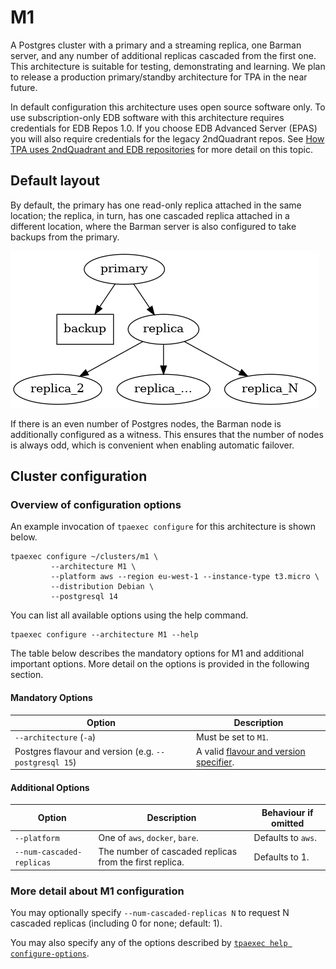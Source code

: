 # M1

A Postgres cluster with a primary and a streaming replica, one Barman
server, and any number of additional replicas cascaded from the first
one. This architecture is suitable for testing, demonstrating and
learning. We plan to release a production primary/standby architecture
for TPA in the near future.

In default configuration this architecture uses open source software
only. To use subscription-only EDB software with this architecture
requires credentials for EDB Repos 1.0. If you choose EDB Advanced
Server (EPAS) you will also require credentials for the legacy
2ndQuadrant repos.
See [How TPA uses 2ndQuadrant and EDB repositories](2q_and_edb_repositories.md)
for more detail on this topic.

## Default layout

By default, the primary has one read-only replica attached in the same
location; the replica, in turn, has one cascaded replica attached in a
different location, where the Barman server is also configured to take
backups from the primary.

![Cluster with cascading replication](images/m1.png)

If there is an even number of Postgres nodes, the Barman node is
additionally configured as a witness. This ensures that the
number of nodes is always odd, which is convenient when
enabling automatic failover.

## Cluster configuration

### Overview of configuration options

An example invocation of `tpaexec configure` for this architecture
is shown below.

```shell
tpaexec configure ~/clusters/m1 \
         --architecture M1 \
         --platform aws --region eu-west-1 --instance-type t3.micro \
         --distribution Debian \
         --postgresql 14
```

You can list all available options using the help command.

```shell
tpaexec configure --architecture M1 --help
```

The table below describes the mandatory options for M1
and additional important options.
More detail on the options is provided in the following section.

#### Mandatory Options

| Option                                                | Description                                                                                 |
|-------------------------------------------------------|---------------------------------------------------------------------------------------------|
| `--architecture` (`-a`)                               | Must be set to `M1`.                                                                        |
| Postgres flavour and version (e.g. `--postgresql 15`) | A valid [flavour and version specifier](tpaexec-configure.md#postgres-flavour-and-version). |

#### Additional Options

| Option                    | Description                                             | Behaviour if omitted |
|---------------------------|---------------------------------------------------------|----------------------|
| `--platform`              | One of `aws`, `docker`, `bare`.                         | Defaults to `aws`.   |
| `--num-cascaded-replicas` | The number of cascaded replicas from the first replica. | Defaults to 1.       |

### More detail about M1 configuration

You may optionally specify `--num-cascaded-replicas N` to request N
cascaded replicas (including 0 for none; default: 1).

You may also specify any of the options described by
[`tpaexec help configure-options`](tpaexec-configure.md).
